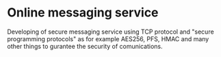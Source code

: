 # Online messaging service
Developing of secure messaging service using TCP protocol and "secure programming protocols" as for example AES256, PFS, HMAC and many other things to gurantee the security of comunications.



